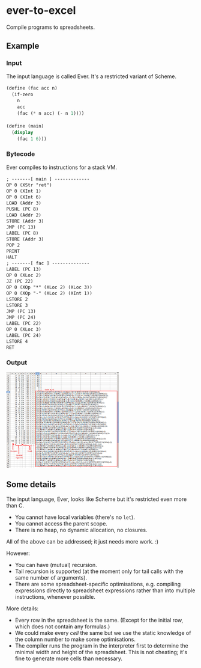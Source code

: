 # ever-to-excel

Compile programs to spreadsheets.

## Example

### Input

The input language is called Ever.
It's a restricted variant of Scheme.

```scheme
(define (fac acc n)
  (if-zero
    n
    acc
    (fac (* n acc) (- n 1))))

(define (main)
  (display
    (fac 1 6)))
```

### Bytecode

Ever compiles to instructions for a stack VM.

```
; -------[ main ] -------------
OP 0 (XStr "ret")
OP 0 (XInt 1)
OP 0 (XInt 6)
LOAD (Addr 3)
PUSHL (PC 8)
LOAD (Addr 2)
STORE (Addr 3)
JMP (PC 13)
LABEL (PC 8)
STORE (Addr 3)
POP 2
PRINT
HALT
; -------[ fac ] --------------
LABEL (PC 13)
OP 0 (XLoc 2)
JZ (PC 22)
OP 0 (XOp "*" (XLoc 2) (XLoc 3))
OP 0 (XOp "-" (XLoc 2) (XInt 1))
LSTORE 2
LSTORE 3
JMP (PC 13)
JMP (PC 24)
LABEL (PC 22)
OP 0 (XLoc 3)
LABEL (PC 24)
LSTORE 4
RET
```

### Output

<a href="https://raw.githubusercontent.com/ziman/ever-to-excel/master/screenshot.png">
	<img src="https://raw.githubusercontent.com/ziman/ever-to-excel/master/screenshot.png" width="300" />
</a>

## Some details

The input language, Ever, looks like Scheme but it's restricted even more than C.
* You cannot have local variables (there's no `let`).
* You cannot access the parent scope.
* There is no heap, no dynamic allocation, no closures.

All of the above can be addressed; it just needs more work. :)

However:
* You can have (mutual) recursion.
* Tail recursion is supported (at the moment only for tail calls with the same number of arguments).
* There are some spreadsheet-specific optimisations,
  e.g. compiling expressions directly to spreadsheet expressions
  rather than into multiple instructions, whenever possible.

More details:
* Every row in the spreadsheet is the same. (Except for the initial row,
  which does not contain any formulas.)
* We could make every _cell_ the same but we use the static knowledge of the column
  number to make some optimisations.
* The compiler runs the program in the interpreter first
  to determine the minimal width and height of the spreadsheet.
  This is not cheating; it's fine to generate more cells than necessary.
